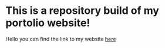 # This is a repository build of my portolio website!

Hello you can find the link to my website [here](https://rexiesportolio.netlify.app/)
